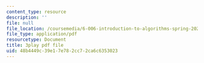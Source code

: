 ```yaml
---
content_type: resource
description: ''
file: null
file_location: /coursemedia/6-006-introduction-to-algorithms-spring-2020/48b4449c39e17e782cc72ca6c6353023_U1JYwHcFfso.pdf
file_type: application/pdf
resourcetype: Document
title: 3play pdf file
uid: 48b4449c-39e1-7e78-2cc7-2ca6c6353023
---
```

